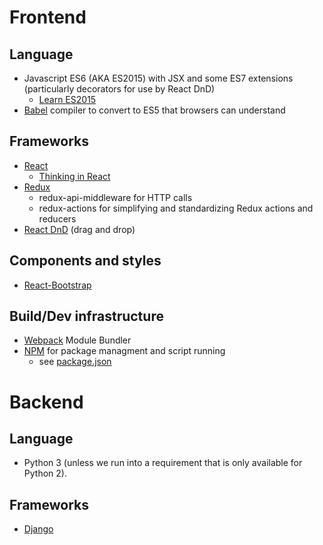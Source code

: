 # Frontend

## Language

-   Javascript ES6 (AKA ES2015) with JSX and some ES7 extensions (particularly decorators for use by React DnD)
    -   [Learn ES2015](https://babeljs.io/docs/learn-es2015/)
-   [Babel](https://babeljs.io/) compiler to convert to ES5 that browsers can understand

## Frameworks

-   [React](https://facebook.github.io/react/)
    -   [Thinking in React](https://facebook.github.io/react/docs/thinking-in-react.html)
-   [Redux](http://redux.js.org/)
    - redux-api-middleware for HTTP calls
    - redux-actions for simplifying and standardizing Redux actions and reducers
-   [React DnD](http://gaearon.github.io/react-dnd/) (drag and drop)

## Components and styles

-   [React-Bootstrap](https://react-bootstrap.github.io/)

## Build/Dev infrastructure

-   [Webpack](https://webpack.github.io/) Module Bundler
-   [NPM](https://www.npmjs.com/) for package managment and script running
    -   see [package.json](file:package.json)

#   Backend

## Language

-   Python 3 (unless we run into a requirement that is only available for Python 2).

## Frameworks

-   [Django](https://www.djangoproject.com/)
